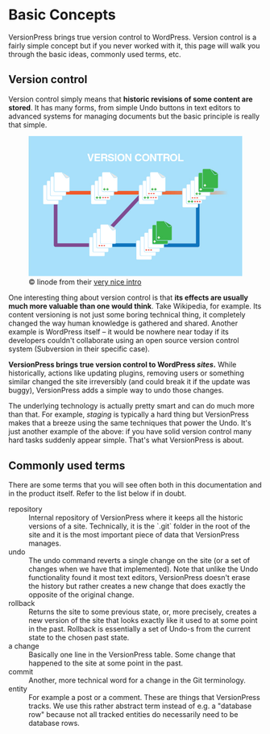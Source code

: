 # Basic Concepts #

VersionPress brings true version control to WordPress. Version control is a fairly simple concept but if you never worked with it, this page will walk you through the basic ideas, commonly used terms, etc. 


## Version control ##

Version control simply means that **historic revisions of some content are stored**. It has many forms, from simple Undo buttons in text editors to advanced systems for managing documents but the basic principle is really that simple.

<figure>
  <img src="../../media/version-control.png" alt="Version Control" /> 
  <figcaption>© linode from their <a href="https://www.linode.com/docs/applications/development/introduction-to-version-control">very nice intro</a></figcaption>
</figure>

One interesting thing about version control is that **its effects are usually much more valuable than one would think**. Take Wikipedia, for example. Its content versioning is not just some boring technical thing, it completely changed the way human knowledge is gathered and shared. Another example is WordPress itself – it would be nowhere near today if its developers couldn't collaborate using an open source version control system (Subversion in their specific case).     

**VersionPress brings true version control to WordPress *sites*.** While historically, actions like updating plugins, removing users or something similar changed the site irreversibly (and could break it if the update was buggy), VersionPress adds a simple way to undo those changes.

The underlying technology is actually pretty smart and can do much more than that. For example, *staging* is typically a hard thing but VersionPress makes that a breeze using the same techniques that power the Undo. It's just another example of the above: if you have solid version control many hard tasks suddenly appear simple. That's what VersionPress is about.


## Commonly used terms ##

There are some terms that you will see often both in this documentation and in the product itself. Refer to the list below if in doubt.

<dl>

<dt>repository</dt>
<dd>Internal repository of VersionPress where it keeps all the historic versions of a site. Technically, it is the `.git` folder in the root of the site and it is the most important piece of data that VersionPress manages.</dd>

<dt>undo</dt>
<dd>The undo command reverts a single change on the site (or a set of changes when we have that implemented). Note that unlike the Undo functionality found it most text editors, VersionPress doesn't erase the history but rather creates a new change that does exactly the opposite of the original change.</dd>

<dt>rollback</dt>
<dd>Returns the site to some previous state, or, more precisely, creates a new version of the site that looks exactly like it used to at some point in the past. Rollback is essentially a set of Undo-s from the current state to the chosen past state.</dd>

<dt>a change</dt>
<dd>Basically one line in the VersionPress table. Some change that happened to the site at some point in the past.</dd>

<dt>commit</dt>
<dd>Another, more technical word for a change in the Git terminology.</dd>

<dt>entity</dt>
<dd>For example a post or a comment. These are things that VersionPress tracks. We use this rather abstract term instead of e.g. a "database row" because not all tracked entities do necessarily need to be database rows.</dd>

</dl>

